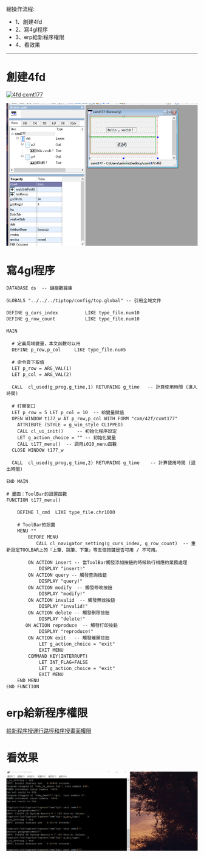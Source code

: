 總操作流程:
- 1、創建4fd
- 2、寫4gl程序
- 3、erp給新程序權限
- 4、看效果

***

# 創建4fd

[![](https://img.shields.io/badge/4fd-cxmt177-green.svg "4fd cxmt177")](https://pan.baidu.com/s/17Pwu6ymt7q2lUzOKhrKBGQ)

![](image/4-1.png)

# 寫4gl程序

```
DATABASE ds  -- 鏈接數據庫

GLOBALS "../../../tiptop/config/top.global" -- 引用全域文件

DEFINE g_curs_index          LIKE type_file.num10
DEFINE g_row_count           LIKE type_file.num10

MAIN

  # 定義局域變量，本文函數可以用
  DEFINE p_row,p_col     LIKE type_file.num5

  # 命令頁下取值
  LET p_row = ARG_VAL(1)
  LET p_col = ARG_VAL(2)

  CALL  cl_used(g_prog,g_time,1) RETURNING g_time   -- 計算使用時間 (進入時間)

  # 打開窗口
  LET p_row = 5 LET p_col = 10  -- 給變量賦值
  OPEN WINDOW t177_w AT p_row,p_col WITH FORM "cxm/42f/cxmt177"
    ATTRIBUTE (STYLE = g_win_style CLIPPED)
    CALL cl_ui_init()     -- 初始化程序設定
    LET g_action_choice = "" -- 初始化變量
    CALL t177_menu()  -- 調用i010_menu函數
  CLOSE WINDOW t177_w

  CALL  cl_used(g_prog,g_time,2) RETURNING g_time    -- 計算使用時間 (退出時間)

END MAIN

# 畫面：ToolBar的設置函數
FUNCTION t177_menu()

    DEFINE l_cmd  LIKE type_file.chr1000

    # ToolBar的設置
    MENU ""
        BEFORE MENU
           CALL cl_navigator_setting(g_curs_index, g_row_count)  -- 重新設定TOOLBAR上的『上筆、跳筆、下筆』等五個按鍵是否可用 / 不可用。

        ON ACTION insert -- 當ToolBar觸發添加按鈕的時候執行相應的業務處理
            DISPLAY "insert!"
        ON ACTION query -- 觸發查詢按鈕
            DISPLAY "query!"
        ON ACTION modify  -- 觸發修改按鈕
            DISPLAY "modify!"
        ON ACTION invalid  -- 觸發無效按鈕
            DISPLAY "invalid!"
        ON ACTION delete -- 觸發刪除按鈕
            DISPLAY "delete!"
       ON ACTION reproduce  -- 觸發打印按鈕
            DISPLAY "reproduce!"
        ON ACTION exit   -- 觸發離開按鈕
            LET g_action_choice = "exit"
            EXIT MENU
        COMMAND KEY(INTERRUPT)
            LET INT_FLAG=FALSE
            LET g_action_choice = "exit"
            EXIT MENU
    END MENU
END FUNCTION
```

# erp給新程序權限

[給新程序授運行路徑和序授畫面權限](https://github.com/OurNotes/CCN/blob/master/6.%E5%90%8E%E5%8F%B0/4.Genero%20BDL/3.Genero%20BDL%E4%B9%8Btiptop%E5%BF%AB%E9%80%9F%E7%86%9F%E6%82%89/5-Genero%20BDL%E4%B9%8B%E5%8F%AA%E6%94%B9%E7%A8%8B%E5%BA%8F.md#tiptop-04)

# 看效果

![](image/4-2.gif)

